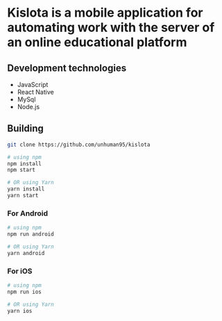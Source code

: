# **Kislota** is a mobile application for automating work with the server of an online educational platform

## Development technologies

- JavaScript
- React Native
- MySql
- Node.js

## Building

```bash
git clone https://github.com/unhuman95/kislota

# using npm
npm install
npm start

# OR using Yarn
yarn install
yarn start
```
### For Android

```bash
# using npm
npm run android

# OR using Yarn
yarn android
```

### For iOS

```bash
# using npm
npm run ios

# OR using Yarn
yarn ios
```


